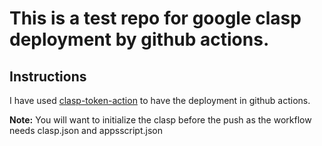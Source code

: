 # This is a test repo for google clasp deployment by github actions.

## Instructions

I have used [clasp-token-action](https://github.com/namaggarwal/clasp-token-action) to have the deployment in github actions.

**Note:** You will want to initialize the clasp before the push as the workflow needs clasp.json and appsscript.json
